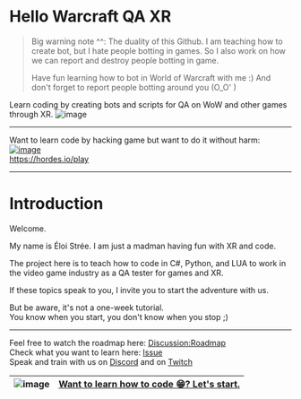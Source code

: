# Hello Warcraft QA XR

> Big warning note ^^: The duality of this Github.
> I am teaching how to create bot, but I hate people botting in games.
> So I also work on how we can report and destroy people botting in game.
>
> Have fun learning how to bot in World of Warcraft with me :)
> And don't forget to report people botting around you (O_O' )


Learn coding by creating bots and scripts for QA on WoW and other games through XR.
![image](https://github.com/EloiStree/HelloWarcraftQAXR/assets/20149493/ce6094df-2123-4e45-af60-b55186601676)

-----------------------------------------------

Want to learn code by hacking game but want to do it without harm:  
[![image](https://github.com/EloiStree/HelloWarcraftQAXR/assets/20149493/d88c8be3-38ee-49aa-9df7-988ff705e189)](https://hordes.io/play  )  
https://hordes.io/play    

-----------------------------------------------

# Introduction

Welcome.

My name is Éloi Strée.
I am just a madman having fun with XR and code.

The project here is to teach how to code in C#, Python, and LUA to work in the video game industry as a QA tester for games and XR.

If these topics speak to you, I invite you to start the adventure with us.

But be aware, it's not a one-week tutorial.   
You know when you start, you don't know when you stop ;)  

-------------------------------------------------

Feel free to watch the roadmap here: [Discussion:Roadmap](https://github.com/EloiStree/HelloWarcraftQAXR/discussions/2)  
Check what you want to learn here: [Issue](https://github.com/EloiStree/HelloWarcraftQAXR/issues?q=is%3Aissue+is%3Aopen++is%3Aclose)  
Speak and train with us on [Discord](https://discord.gg/ZAUkBUF8ak) and on [Twitch](https://www.twitch.tv/eloiteaching)  
  
| ![image](https://github.com/EloiStree/HelloWarcraftQAXR/assets/20149493/c9f0972f-0b49-40b6-ab81-ff5ac2e35813) | [Want to learn how to code 😁? Let's start.](https://github.com/EloiStree/HelloWarcraftQAXR/blob/main/Guide/HelloWorldOfUDP.md) |     
| - | - |
